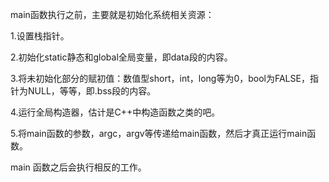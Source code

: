 main函数执行之前，主要就是初始化系统相关资源：

1.设置栈指针。

2.初始化static静态和global全局变量，即data段的内容。

3.将未初始化部分的赋初值：数值型short，int，long等为0，bool为FALSE，指针为NULL，等等，即.bss段的内容。

4.运行全局构造器，估计是C++中构造函数之类的吧。

5.将main函数的参数，argc，argv等传递给main函数，然后才真正运行main函数。

main 函数之后会执行相反的工作。
